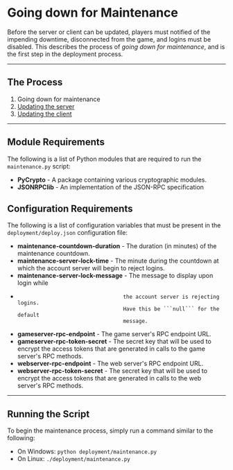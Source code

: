 Going down for Maintenance
==========================
Before the server or client can be updated, players must notified of the
impending downtime, disconnected from the game, and logins must be disabled.
This describes the process of *going down for maintenance*, and is the first
step in the deployment process.

- - -

## The Process ##
1. Going down for maintenance
2. [Updating the server](01-server.md)
3. [Updating the client](02-client.md)

- - -

## Module Requirements ##
The following is a list of Python modules that are required to run the
```maintenance.py``` script:
* **PyCrypto** - A package containing various cryptographic modules.
* **JSONRPClib** - An implementation of the JSON-RPC specification

## Configuration Requirements ##
The following is a list of configuration variables that must be present in the
```deployment/deploy.json``` configuration file:
* **maintenance-countdown-duration** - The duration (in minutes) of the
                                       maintenance countdown.
* **maintenance-server-lock-time** - The minute during the countdown at which
                                     the account server will begin to reject
                                     logins.
* **maintenance-server-lock-message** - The message to display upon login while
*                                       the account server is rejecting logins.
                                        Have this be ```null``` for the default
                                        message.
* **gameserver-rpc-endpoint** - The game server's RPC endpoint URL.
* **gameserver-rpc-token-secret** - The secret key that will be used to encrypt
                                    the access tokens that are generated in
                                    calls to the game server's RPC methods.
* **webserver-rpc-endpoint** - The web server's RPC endpoint URL.
* **webserver-rpc-token-secret** - The secret key that will be used to encrypt
                                   the access tokens that are generated in
                                   calls to the web server's RPC methods.

- - -

## Running the Script ##
To begin the maintenance process, simply run a command similar to the
following:
* On Windows: ```python deployment/maintenance.py```
* On Linux: ```./deployment/maintenance.py```
